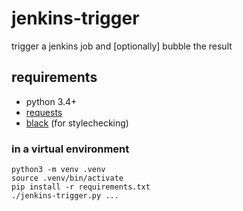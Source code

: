 # jenkins-trigger
trigger a jenkins job and [optionally] bubble the result


## requirements

* python 3.4+
* [requests](https://docs.python-requests.org/en/latest/)
* [black](https://github.com/psf/black) (for stylechecking)

### in a virtual environment

```
python3 -m venv .venv
source .venv/bin/activate
pip install -r requirements.txt
./jenkins-trigger.py ...
```
